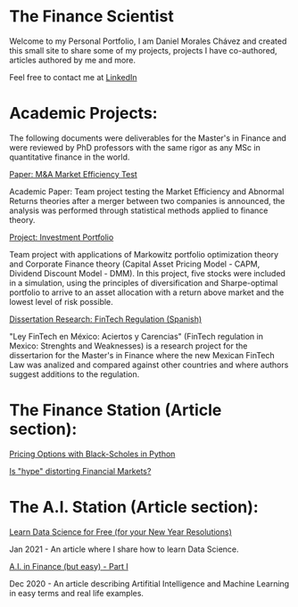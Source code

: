 # The Finance Scientist

Welcome to my Personal Portfolio, I am Daniel Morales Chávez and created this small site to share some of my projects, projects I have co-authored, articles authored by me and more.

Feel free to contact me at [LinkedIn](https://www.linkedin.com/in/danielmc21/)


# Academic Projects:

The following documents were deliverables for the Master's in Finance and were reviewed by PhD professors with the same rigor as any MSc in quantitative finance in the world.

[Paper: M&A Market Efficiency Test](https://github.com/danielmc21/thefinancescientist/blob/main/M%26A%20Market%20Efficiency%20Paper.pdf)

Academic Paper: Team project testing the Market Efficiency and Abnormal Returns theories after a merger between two companies is announced, the analysis was performed through statistical methods applied to finance theory.

[Project: Investment Portfolio](https://github.com/danielmc21/thefinancescientist/blob/main/Investments%20Portfolio%20project.pdf)

Team project with applications of Markowitz portfolio optimization theory and Corporate Finance theory (Capital Asset Pricing Model - CAPM, Dividend Discount Model - DMM). In this project, five stocks were included in a simulation, using the principles of diversification and Sharpe-optimal portfolio to arrive to an asset allocation with a return above market and the lowest level of risk possible.

[Dissertation Research: FinTech Regulation (Spanish)](https://github.com/danielmc21/thefinancescientist/blob/main/Ley%20FinTech-%20Aciertos%20y%20Carencias.pdf)

"Ley FinTech en México: Aciertos y Carencias" (FinTech regulation in Mexico: Strenghts and Weaknesses) is a research project for the dissertarion for the Master's in Finance where the new Mexican FinTech Law was analized and compared against other countries and where authors suggest additions to the regulation.

# The Finance Station (Article section): 

[Pricing Options with Black-Scholes in Python](https://www.linkedin.com/pulse/pricing-options-black-scholes-python-daniel-morales-ch%25C3%25A1vez/?trackingId=gdZxdAD9lEEb1mnm7LtsZw%3D%3D)

[Is "hype" distorting Financial Markets?](https://www.linkedin.com/pulse/hype-distorting-financial-markets-daniel-morales-ch%25C3%25A1vez)

# The A.I. Station (Article section): 

[Learn Data Science for Free (for your New Year Resolutions)](https://www.linkedin.com/pulse/learn-data-science-free-your-new-year-resolutions-morales-ch%25C3%25A1vez)

Jan 2021 - An article where I share how to learn Data Science.

[A.I. in Finance (but easy) - Part I](https://www.linkedin.com/pulse/ai-finance-easy-part-i-daniel-morales-chávez/)

Dec 2020 - An article describing Artifitial Intelligence and Machine Learning in easy terms and real life examples. 
